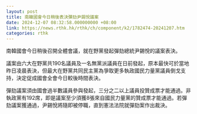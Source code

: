 ```yaml
---
layout: post
title: 南韓國會今日稍後表決彈劾尹錫悅議案
date: 2024-12-07 08:32:58.000000000 +08:00
link: https://news.rthk.hk/rthk/ch/component/k2/1782474-20241207.htm
categories: rthk
---
```


南韓國會今日稍後召開全體會議，就在野黨發起彈劾總統尹錫悅的議案表決。

議案由六大在野黨共190名議員及一名無黨派議員在日前發起，原本最快可於當地昨日凌晨表決，但最大在野黨共同民主黨為爭取更多執政國民力量黨議員倒戈支持，決定促成國會全會今日較後時間表決。

彈劾議案須由國會過半數議員參與發起，三分之二以上議員投贊成票才能通過。非執政黨有192席，即是議案至少須獲8張來自國民力量黨的贊成票才能通過。若彈劾議案獲通過，尹錫悅將隨即被停職，直到憲法法院就彈劾案作出裁決。

